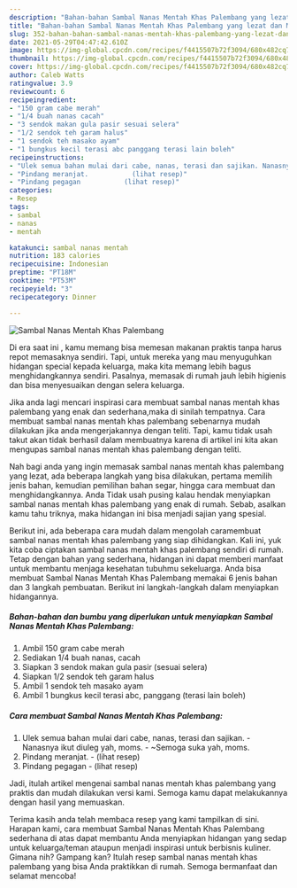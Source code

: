 ```yaml
---
description: "Bahan-bahan Sambal Nanas Mentah Khas Palembang yang lezat dan Mudah Dibuat"
title: "Bahan-bahan Sambal Nanas Mentah Khas Palembang yang lezat dan Mudah Dibuat"
slug: 352-bahan-bahan-sambal-nanas-mentah-khas-palembang-yang-lezat-dan-mudah-dibuat
date: 2021-05-29T04:47:42.610Z
image: https://img-global.cpcdn.com/recipes/f4415507b72f3094/680x482cq70/sambal-nanas-mentah-khas-palembang-foto-resep-utama.jpg
thumbnail: https://img-global.cpcdn.com/recipes/f4415507b72f3094/680x482cq70/sambal-nanas-mentah-khas-palembang-foto-resep-utama.jpg
cover: https://img-global.cpcdn.com/recipes/f4415507b72f3094/680x482cq70/sambal-nanas-mentah-khas-palembang-foto-resep-utama.jpg
author: Caleb Watts
ratingvalue: 3.9
reviewcount: 6
recipeingredient:
- "150 gram cabe merah"
- "1/4 buah nanas cacah"
- "3 sendok makan gula pasir sesuai selera"
- "1/2 sendok teh garam halus"
- "1 sendok teh masako ayam"
- "1 bungkus kecil terasi abc panggang terasi lain boleh"
recipeinstructions:
- "Ulek semua bahan mulai dari cabe, nanas, terasi dan sajikan. Nanasnya ikut diuleg yah, moms. ~Semoga suka yah, moms."
- "Pindang meranjat.           (lihat resep)"
- "Pindang pegagan           (lihat resep)"
categories:
- Resep
tags:
- sambal
- nanas
- mentah

katakunci: sambal nanas mentah 
nutrition: 183 calories
recipecuisine: Indonesian
preptime: "PT18M"
cooktime: "PT53M"
recipeyield: "3"
recipecategory: Dinner

---
```



![Sambal Nanas Mentah Khas Palembang](https://img-global.cpcdn.com/recipes/f4415507b72f3094/680x482cq70/sambal-nanas-mentah-khas-palembang-foto-resep-utama.jpg)

Di era  saat ini , kamu memang bisa memesan makanan praktis tanpa harus repot memasaknya sendiri. Tapi, untuk mereka yang mau menyuguhkan hidangan special kepada keluarga, maka kita memang lebih bagus menghidangkannya sendiri. Pasalnya, memasak di rumah jauh lebih higienis dan bisa menyesuaikan dengan selera keluarga.

Jika anda lagi mencari inspirasi cara membuat sambal nanas mentah khas palembang yang enak dan sederhana,maka di sinilah tempatnya. Cara membuat sambal nanas mentah khas palembang  sebenarnya mudah dilakukan jika anda mengerjakannya dengan teliti. Tapi, kamu tidak usah takut akan tidak berhasil dalam membuatnya 
karena di artikel ini kita akan mengupas sambal nanas mentah khas palembang dengan teliti.  



Nah bagi anda yang ingin memasak sambal nanas mentah khas palembang yang lezat, ada beberapa langkah yang bisa dilakukan, pertama memilih jenis bahan, kemudian pemilihan bahan segar, hingga cara membuat dan menghidangkannya. Anda Tidak usah pusing kalau hendak menyiapkan sambal nanas mentah khas palembang yang enak di rumah. Sebab, asalkan kamu  tahu triknya, maka hidangan ini bisa menjadi sajian yang spesial.

Berikut ini, ada beberapa cara mudah dalam mengolah caramembuat sambal nanas mentah khas palembang yang siap dihidangkan. Kali ini, yuk kita coba ciptakan sambal nanas mentah khas palembang sendiri di rumah. Tetap dengan bahan yang sederhana, hidangan ini dapat memberi manfaat untuk membantu menjaga kesehatan tubuhmu sekeluarga. Anda bisa membuat Sambal Nanas Mentah Khas Palembang memakai 6 jenis bahan dan 3 langkah pembuatan. Berikut ini langkah-langkah dalam menyiapkan hidangannya.

<!--inarticleads1-->

##### Bahan-bahan dan bumbu yang diperlukan untuk menyiapkan Sambal Nanas Mentah Khas Palembang:

1. Ambil 150 gram cabe merah
1. Sediakan 1/4 buah nanas, cacah
1. Siapkan 3 sendok makan gula pasir (sesuai selera)
1. Siapkan 1/2 sendok teh garam halus
1. Ambil 1 sendok teh masako ayam
1. Ambil 1 bungkus kecil terasi abc, panggang (terasi lain boleh)




<!--inarticleads2-->

##### Cara membuat Sambal Nanas Mentah Khas Palembang:

1. Ulek semua bahan mulai dari cabe, nanas, terasi dan sajikan. - Nanasnya ikut diuleg yah, moms. - ~Semoga suka yah, moms.
1. Pindang meranjat. -           (lihat resep)
1. Pindang pegagan -           (lihat resep)




Jadi, itulah artikel mengenai  sambal nanas mentah khas palembang  yang praktis dan mudah dilakukan versi kami. Semoga kamu dapat melakukannya dengan hasil yang memuaskan. 

Terima kasih anda telah membaca resep yang kami tampilkan di sini. Harapan kami, cara membuat  Sambal Nanas Mentah Khas Palembang sederhana di atas dapat membantu Anda menyiapkan hidangan yang sedap untuk keluarga/teman ataupun menjadi inspirasi untuk berbisnis kuliner. Gimana nih? Gampang kan? Itulah resep sambal nanas mentah khas palembang yang bisa Anda praktikkan di rumah. Semoga bermanfaat dan selamat mencoba!


